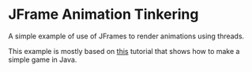 # JFrame Animation Tinkering

A simple example of use of JFrames to render animations using threads.

This example is mostly based on [this](https://zetcode.com/javagames/animation/) tutorial that shows how to make a simple game in Java.